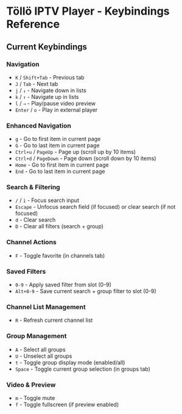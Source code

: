 # Töllö IPTV Player - Keybindings Reference

## Current Keybindings

### Navigation

- `K` / `Shift+Tab` - Previous tab
- `J` / `Tab` - Next tab
- `j` / `↓` - Navigate down in lists
- `k` / `↑` - Navigate up in lists
- `l` / `→` - Play/pause video preview
- `Enter` / `o` - Play in external player

### Enhanced Navigation

- `g` - Go to first item in current page
- `G` - Go to last item in current page
- `Ctrl+u` / `PageUp` - Page up (scroll up by 10 items)
- `Ctrl+d` / `PageDown` - Page down (scroll down by 10 items)
- `Home` - Go to first item in current page
- `End` - Go to last item in current page

### Search & Filtering

- `/` / `i` - Focus search input
- `Escape` - Unfocus search field (if focused) or clear search (if not focused)
- `d` - Clear search
- `D` - Clear all filters (search + group)

### Channel Actions

- `F` - Toggle favorite (in channels tab)

### Saved Filters

- `0-9` - Apply saved filter from slot (0-9)
- `Alt+0-9` - Save current search + group filter to slot (0-9)

### Channel List Management

- `R` - Refresh current channel list

### Group Management

- `A` - Select all groups
- `U` - Unselect all groups
- `t` - Toggle group display mode (enabled/all)
- `Space` - Toggle current group selection (in groups tab)

### Video & Preview

- `m` - Toggle mute
- `f` - Toggle fullscreen (if preview enabled)
